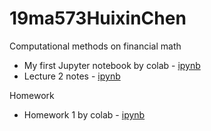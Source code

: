 # 19ma573HuixinChen
Computational methods on financial math

- My first Jupyter notebook by colab - [ipynb](src/first_notebook_v01.ipynb)
- Lecture 2 notes - [ipynb](src/lecture2_notebook.ipynb)

Homework
- Homework 1 by colab - [ipynb](src/hw1_github_colab.ipynb)
